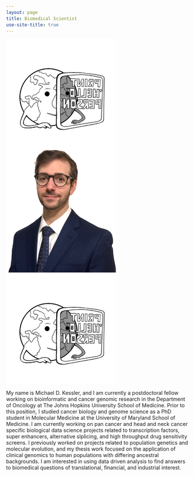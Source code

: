 ```yaml
---
layout: page
title: Biomedical Scientist
use-site-title: true
---
```


<p float="left">
  <img src="/assets/img/HelloPersonV1.jpg" width="300" />
  <img src="/assets/img/FullSizeRender.shortened.cropped.png" width="300" /> 
  <img src="/assets/img/HelloPersonV1.jpg" width="300" />
</p>

My name is Michael D. Kessler, and I am currently a postdoctoral fellow working on bioinformatic and cancer genomic research in the Department of Oncology at The Johns Hopkins University School of Medicine. Prior to this position, I studied cancer biology and genome science as a PhD student in Molecular Medicine at the University of Maryland School of Medicine. I am currently working on pan cancer and head and neck cancer specific biological data science projects related to transcription factors, super enhancers, alternative slplicing, and high throughput drug sensitivity screens. I previously worked on projects related to population genetics and molecular evolution, and my thesis work focused on the application of clinical genomics to human populations with differing ancestral backgrounds. I am interested in using data driven analysis to find answers to biomedical questions of translational, financial, and industrial interest.
